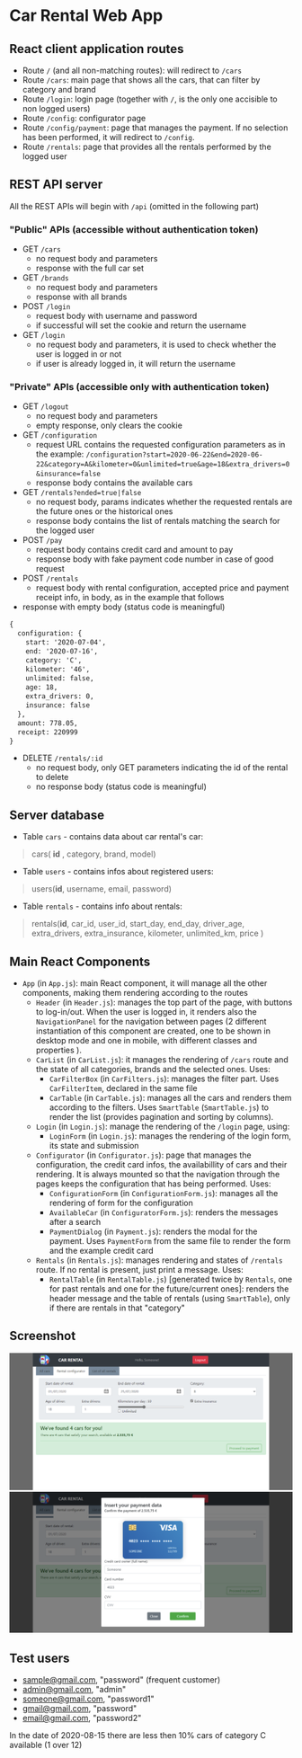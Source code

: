 # Car Rental Web App

## React client application routes

- Route `/` (and all non-matching routes):  will redirect to `/cars`
- Route `/cars`: main page that shows all the cars, that can filter by category and brand
- Route `/login`: login page (together with `/`, is the only one accisible to non logged users)
- Route `/config`: configurator page
- Route `/config/payment`: page that manages the payment. If no selection has been performed, it will redirect to `/config`.
- Route `/rentals`: page that provides all the rentals performed by the logged user


## REST API server

All the REST APIs will begin with `/api` (omitted in the following part)


### "Public" APIs (accessible without authentication token)

- GET `/cars` 
  - no request body and parameters
  - response with the full car set
- GET `/brands`
  - no request body and parameters
  - response with all brands
- POST `/login`
  - request body with username and password
  - if successful will set the cookie and return the username
- GET `/login`
  - no request body and parameters, it is used to check whether the user is logged in or not
  - if user is already  logged in, it will return the username

### "Private" APIs (accessible only with authentication token)

- GET `/logout`
  - no request body and parameters
  - empty response, only clears the cookie
- GET `/configuration` 
  - request URL contains the requested configuration parameters as in the example:
`/configuration?start=2020-06-22&end=2020-06-22&category=A&kilometer=0&unlimited=true&age=18&extra_drivers=0&insurance=false`
  - response body contains the available cars
- GET `/rentals?ended=true|false` 
  - no request body, params indicates whether the requested rentals are the future ones or the historical ones
  - response body contains the list of rentals matching the search for the logged user
- POST `/pay`
  - request body contains credit card and amount to pay
  - response body with fake payment code number in case of good request
- POST `/rentals` 
  - request body with rental configuration, accepted price and payment receipt info, in body, as in the example that follows
-  response with empty body (status code is meaningful)
```
{
  configuration: {
    start: '2020-07-04',
    end: '2020-07-16',
    category: 'C',
    kilometer: '46',
    unlimited: false,
    age: 18,
    extra_drivers: 0,
    insurance: false
  },
  amount: 778.05,
  receipt: 220999
}
```
 
- DELETE `/rentals/:id`
  - no request body, only GET parameters indicating the id of the rental to delete
  - no response body (status code is meaningful)

## Server database

- Table `cars` - contains data about car rental's car:
 >cars(	__id__ , category, brand, model)
- Table `users` - contains infos about registered users:
 > users(__id__, username, email,  password)
- Table `rentals` - contains info about rentals:
 > rentals(__id__, car_id, user_id, start_day, end_day, driver_age, extra_drivers, extra_insurance, kilometer, unlimited_km, price )


## Main React Components

- `App` (in `App.js`): main React component, it will manage all the other components, making them rendering according to the routes
  - `Header` (in `Header.js`): manages the top part of the page, with buttons to log-in/out. When the user is logged in, it renders also the `NavigationPanel` for the navigation between pages (2 different instantiation of this component are created, one to be shown in desktop mode and one in mobile, with different classes and properties ).
  - `CarList` (in `CarList.js`): it manages the rendering of `/cars` route and the state of all categories, brands and the selected ones. Uses:
    - `CarFilterBox` (in `CarFilters.js`): manages the filter part. Uses `CarFilterItem`, declared in the same file
    - `CarTable` (in `CarTable.js`): manages all the cars and renders them according to the filters. Uses `SmartTable` (`SmartTable.js`) to render the list (provides pagination and sorting by columns).
  - `Login` (in `Login.js`): manage the rendering of the `/login` page, using:
    - `LoginForm` (in `Login.js`): manages the rendering of the login form, its state and submission
  -  `Configurator` (in `Configurator.js`): page that manages the configuration, the credit card infos, the availabillity of cars and their rendering. It is always mounted so that the navigation through the pages keeps the configuration that has being performed. Uses:
      - `ConfigurationForm` (in `ConfigurationForm.js`): manages all the rendering of form for the configuration
      -  `AvailableCar` (in `ConfiguratorForm.js`): renders the messages after a search
      - `PaymentDialog` (in `Payment.js`): renders the modal for the payment. Uses `PaymentForm` from the same file to render the form and the example credit card
  - `Rentals` (in `Rentals.js`): manages rendering and states of `/rentals` route. If no rental is present, just print a message. Uses:
     - `RentalTable` (in `RentalTable.js`) [generated twice by `Rentals`, one for past rentals and one for the future/current ones]: renders the header message and the table of rentals (using `SmartTable`), only if there are rentals in that "category"

## Screenshot


![Configurator Screenshot](./img/screenshot.jpg)
![Configurator PaymentForm Screenshot](./img/screenshot_payment.jpg)

## Test users

* sample@gmail.com, "password" (frequent customer)
* admin@gmail.com, "admin"
* someone@gmail.com, "password1"
* gmail@gmail.com, "password"
* email@gmail.com, "password2" 

In the date of 2020-08-15 there are less then 10% cars of category C available (1 over 12)
